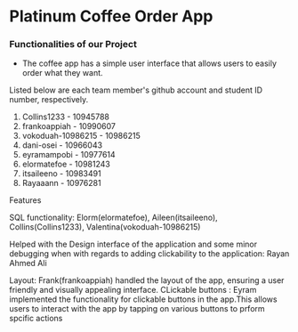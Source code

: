 # Platinum Coffee Order App

### Functionalities of our Project
* The coffee app has a simple user interface that allows users to easily order what they want.

Listed below are each team member's github account and student ID number, respectively.

1. Collins1233 - 10945788
2. frankoappiah - 10990607
3. vokoduah-10986215 - 10986215
4. dani-osei - 10966043
5. eyramampobi - 10977614
6. elormatefoe - 10981243
7. itsaileeno - 10983491
8. Rayaaann - 10976281

Features

SQL functionality: Elorm(elormatefoe), Aileen(itsaileeno), Collins(Collins1233), Valentina(vokoduah-10986215)

Helped with the Design interface of the application and some minor debugging when with regards to adding clickability to the application: Rayan Ahmed Ali

Layout: Frank(frankoappiah) handled the layout of the app, ensuring a user friendly and visually appealing interface.
CLickable buttons : Eyram implemented the functionality for clickable buttons in the app.This allows users to interact with the app by tapping on various buttons to prform spcific actions
